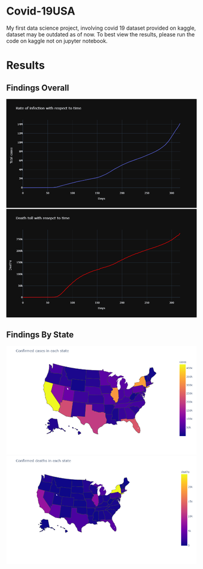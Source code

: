 # Covid-19USA
My first data science project, involving covid 19 dataset provided on kaggle, dataset may be outdated as of now. To best view the results, please run the code on kaggle not on jupyter notebook.

# Results

## Findings Overall

![](Results/newplot.png)
![](Results/newplot%20(1).png)

## Findings By State
![](Results/newplot%20(3).png)
![](Results/newplot%20(2).png)
